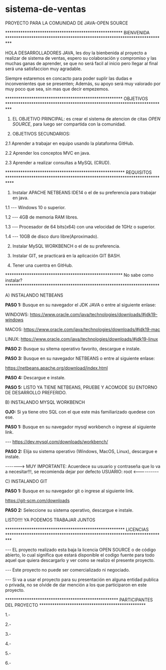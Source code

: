 # sistema-de-ventas
PROYECTO PARA LA COMUNIDAD DE JAVA-OPEN SOURCE




******************************************************            BIENVENIDA              **************************************************************************



HOLA DESARROLLADORES JAVA, les doy la bienbenida al proyecto a realizar de sistema de ventas, espero su colaboración y compromiso y las muchas ganas de aprender, se que no será facil al inicio pero llegar al final será una satisfaccion muy agradable.

Siempre estaremos en concacto para poder suplir las dudas e inconvenientes que se presenten; Además, su apoyo será muy valorado por muy poco que sea, sin mas que decir empezemos.






******************************************************             OBJETIVOS              **************************************************************************




1. EL OBJETIVO PRINCIPAL: es crear el sistema de atencion de citas *OPEN SOURCE*, para luego ser compartida con la comunidad.

2. OBJETIVOS SECUNDARIOS: 

2.1 Aprender a trabajar en equipo usando la plataforma GitHub.

2.2 Aprender los conceptos MVC en java.

2.3 Aprender a realizar consultas a MySQL (CRUD).






*******************************************************          REQUISITOS              ***************************************************************************




1. Instalar APACHE NETBEANS IDE14 o el de su preferencia para trabajar en java.

 1.1 --- Windows 10 o superior.

 1.2 --- 4GB de memoria RAM libres.

 1.3 --- Procesador de 64 bits(x64) con una velocidad de 1GHz o superior.

 1.4 --- 10GB de disco duro libre(Aproximado).


2. Instalar MySQL WORKBENCH o el de su preferencia.

3. Instalar GIT, se practicará en la aplicación GIT BASH.

4. Tener una cuentra en GitHub.





******************************************************       No sabe como instalar?       ***********************************************************************




A) INSTALANDO NETBEANS

**PASO 1:** Busque en su navegador el JDK JAVA o entre al siguiente enlase: 

 WINDOWS:  https://www.oracle.com/java/technologies/downloads/#jdk19-windows

 MACOS:   https://www.oracle.com/java/technologies/downloads/#jdk19-mac

 LINUX:   https://www.oracle.com/java/technologies/downloads/#jdk19-linux

**PASO 2:** Busque su sitema operativo favorito, descargue e instale.

**PASO 3:** Busque en su navegador NETBEANS o entre al siguiente enlase: 

 https://netbeans.apache.org/download/index.html

**PASO 4:** Descargue e instale.

**PASO 5:** LISTO YA TIENE NETBEANS, PRUEBE Y ACOMODE SU ENTORNO DE DESARROLLO PREFERIDO.



B) INSTALANDO MYSQL WORKBENCH

**OJO:** Si ya tiene otro SQL con el que este más familiarizado quedese con ese.


**PASO 1:** Busque en su navegador mysql workbench o ingrese al siguiente link.

 --- https://dev.mysql.com/downloads/workbench/

**PASO 2:** Elija su sistema operativo (Windows, MacOS, Linux), descargue e instale.

-------> MUY IMPORTANTE: Acuerdece su usuario y contraseña que lo va a necesitar!!!, se recomienda dejar por defecto USUARIO: root <----------

C) INSTALANDO GIT

**PASO 1:** Busque en su navegador git o ingrese al siguiente link.

https://git-scm.com/downloads

**PASO 2:** Seleccione su sistema operativo, descargue e instale.

LISTO!!!! YA PODEMOS TRABAJAR JUNTOS




*******************************************************         LICENCIAS             **************************************************************************



--- EL proyecto realizado esta baja la licencia OPEN SOURCE o de código abierto, lo cual significa que estará disponible el codigo fuente para todo aquel que quiera descargarlo y ver como se realizo el presente proyecto. 

--- Este proyecto no puede ser comercializado ni negociado.

--- Si va a usar el proyecto para su presentación en alguna entidad publica o privada, no se olvide de dar mención a los que participaron en este proyecto.





****************************************************   PARTICIPANTES DEL PROYECTO   *************************************************

1.- 

2.- 

3.-

4.-

5.-

6.-

